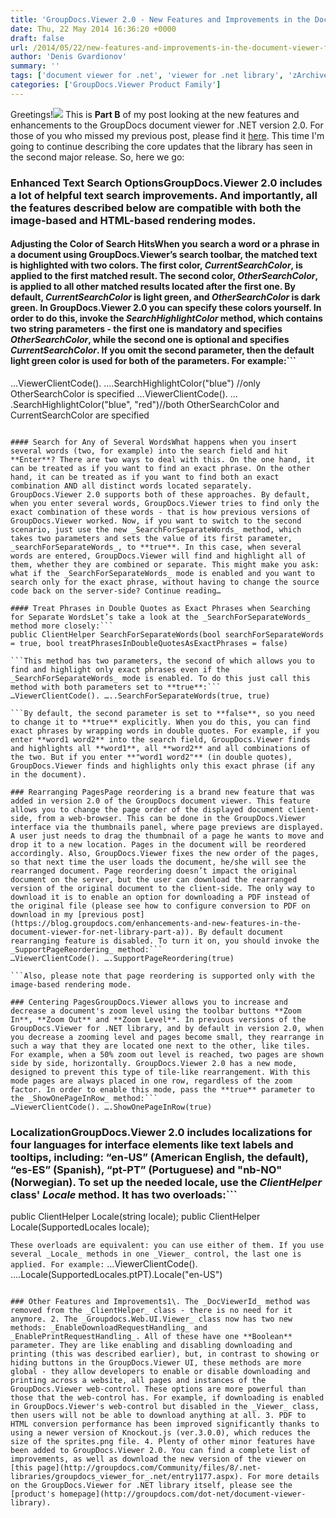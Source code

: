 ```yaml
---
title: 'GroupDocs.Viewer 2.0 - New Features and Improvements in the Document Viewer for .NET Library (Part B)'
date: Thu, 22 May 2014 16:36:20 +0000
draft: false
url: /2014/05/22/new-features-and-improvements-in-the-document-viewer-for-net-library-part-b/
author: 'Denis Gvardionov'
summary: ''
tags: ['document viewer for .net', 'viewer for .net library', 'zArchive']
categories: ['GroupDocs.Viewer Product Family']
---
```


Greetings!![](https://blog.groupdocs.com/wp-content/uploads/sites/4/2014/03/GD_VWR_NETIcon_114.png) This is **Part B** of my post looking at the new features and enhancements to the GroupDocs document viewer for .NET version 2.0. For those of you who missed my previous post, please find it [here](https://blog.groupdocs.com/enhancements-and-new-features-in-the-document-viewer-for-net-library-part-a). This time I'm going to continue describing the core updates that the library has seen in the second major release. So, here we go:

### Enhanced Text Search OptionsGroupDocs.Viewer 2.0 includes a lot of helpful text search improvements. And importantly, all the features described below are compatible with both the image-based and HTML-based rendering modes.

#### Adjusting the Color of Search HitsWhen you search a word or a phrase in a document using GroupDocs.Viewer’s search toolbar, the matched text is highlighted with two colors. The first color, _CurrentSearchColor_, is applied to the first matched result. The second color, _OtherSearchColor_, is applied to all other matched results located after the first one. By default, _CurrentSearchColor_ is light green, and _OtherSearchColor_ is dark green. In GroupDocs.Viewer 2.0 you can specify these colors yourself. In order to do this, invoke the _SearchHighlightColor_ method, which contains two string parameters - the first one is mandatory and specifies _OtherSearchColor_, while the second one is optional and specifies _CurrentSearchColor_. If you omit the second parameter, then the default light green color is used for both of the parameters. For example:```
…ViewerClientCode(). ….SearchHighlightColor("blue") //only OtherSearchColor is specified
…ViewerClientCode(). … .SearchHighlightColor("blue", "red")//both OtherSearchColor and CurrentSearchColor are specified

```

#### Search for Any of Several WordsWhat happens when you insert several words (two, for example) into the search field and hit **Enter**? There are two ways to deal with this. On the one hand, it can be treated as if you want to find an exact phrase. On the other hand, it can be treated as if you want to find both an exact combination AND all distinct words located separately. GroupDocs.Viewer 2.0 supports both of these approaches. By default, when you enter several words, GroupDocs.Viewer tries to find only the exact combination of these words - that is how previous versions of GroupDocs.Viewer worked. Now, if you want to switch to the second scenario, just use the new _SearchForSeparateWords_ method, which takes two parameters and sets the value of its first parameter, _searchForSeparateWords_, to **true**. In this case, when several words are entered, GroupDocs.Viewer will find and highlight all of them, whether they are combined or separate. This might make you ask: what if the _SearchForSeparateWords_ mode is enabled and you want to search only for the exact phrase, without having to change the source code back on the server-side? Continue reading…

#### Treat Phrases in Double Quotes as Exact Phrases when Searching for Separate WordsLet’s take a look at the _SearchForSeparateWords_ method more closely:```
public ClientHelper SearchForSeparateWords(bool searchForSeparateWords = true, bool treatPhrasesInDoubleQuotesAsExactPhrases = false)

```This method has two parameters, the second of which allows you to find and highlight only exact phrases even if the _SearchForSeparateWords_ mode is enabled. To do this just call this method with both parameters set to **true**:```
…ViewerClientCode(). …..SearchForSeparateWords(true, true)

```By default, the second parameter is set to **false**, so you need to change it to **true** explicitly. When you do this, you can find exact phrases by wrapping words in double quotes. For example, if you enter **word1 word2** into the search field, GroupDocs.Viewer finds and highlights all **word1**, all **word2** and all combinations of the two. But if you enter **"word1 word2"** (in double quotes), GroupDocs.Viewer finds and highlights only this exact phrase (if any in the document).

### Rearranging PagesPage reordering is a brand new feature that was added in version 2.0 of the GroupDocs document viewer. This feature allows you to change the page order of the displayed document client-side, from a web-browser. This can be done in the GroupDocs.Viewer interface via the thumbnails panel, where page previews are displayed. A user just needs to drag the thumbnail of a page he wants to move and drop it to a new location. Pages in the document will be reordered accordingly. Also, GroupDocs.Viewer fixes the new order of the pages, so that next time the user loads the document, he/she will see the rearranged document. Page reordering doesn’t impact the original document on the server, but the user can download the rearranged version of the original document to the client-side. The only way to download it is to enable an option for downloading a PDF instead of the original file (please see how to configure conversion to PDF on download in my [previous post](https://blog.groupdocs.com/enhancements-and-new-features-in-the-document-viewer-for-net-library-part-a)). By default document rearranging feature is disabled. To turn it on, you should invoke the _SupportPageReordering_ method:```
…ViewerClientCode(). ….SupportPageReordering(true)

```Also, please note that page reordering is supported only with the image-based rendering mode.

### Centering PagesGroupDocs.Viewer allows you to increase and decrease a document's zoom level using the toolbar buttons **Zoom In**, **Zoom Out** and **Zoom Level**. In previous versions of the GroupDocs.Viewer for .NET library, and by default in version 2.0, when you decrease a zooming level and pages become small, they rearrange in such a way that they are located one next to the other, like tiles. For example, when a 50% zoom out level is reached, two pages are shown side by side, horizontally. GroupDocs.Viewer 2.0 has a new mode, designed to prevent this type of tile-like rearrangement. With this mode pages are always placed in one row, regardless of the zoom factor. In order to enable this mode, pass the **true** parameter to the _ShowOnePageInRow_ method:```
…ViewerClientCode(). ….ShowOnePageInRow(true)

```

### LocalizationGroupDocs.Viewer 2.0 includes localizations for four languages for interface elements like text labels and tooltips, including: “en-US” (American English, the default), “es-ES” (Spanish), “pt-PT” (Portuguese) and "nb-NO" (Norwegian). To set up the needed locale, use the _ClientHelper_ class' _Locale_ method. It has two overloads:```
public ClientHelper Locale(string locale);
public ClientHelper Locale(SupportedLocales locale);

```These overloads are equivalent: you can use either of them. If you use several _Locale_ methods in one _Viewer_ control, the last one is applied. For example:```
…ViewerClientCode(). ….Locale(SupportedLocales.ptPT).Locale("en-US")

```In this line of code we invoke both overloads: in the first line we apply the Portuguese locale, and in second, English. The last locale will be applied, so after compilation and execution, end-users will see the English locale.

### Other Features and Improvements1\. The _DocViewerId_ method was removed from the _ClientHelper_ class - there is no need for it anymore. 2. The _Groupdocs.Web.UI.Viewer_ class now has two new methods: _EnableDownloadRequestHandling_ and _EnablePrintRequestHandling_. All of these have one **Boolean** parameter. They are like enabling and disabling downloading and printing (this was described earlier), but, in contrast to showing or hiding buttons in the GroupDocs.Viewer UI, these methods are more global - they allow developers to enable or disable downloading and printing across a website, all pages and instances of the GroupDocs.Viewer web-control. These options are more powerful than those that the web-control has. For example, if downloading is enabled in GroupDocs.Viewer's web-control but disabled in the _Viewer_ class, then users will not be able to download anything at all. 3. PDF to HTML conversion performance has been improved significantly thanks to using a newer version of Knockout.js (ver.3.0.0), which reduces the size of the sprites.png file. 4. Plenty of other minor features have been added to GroupDocs.Viewer 2.0. You can find a complete list of improvements, as well as download the new version of the viewer on [this page](http://groupdocs.com/Community/files/8/.net-libraries/groupdocs_viewer_for_.net/entry1177.aspx). For more details on the GroupDocs.Viewer for .NET library itself, please see the [product's homepage](http://groupdocs.com/dot-net/document-viewer-library).





